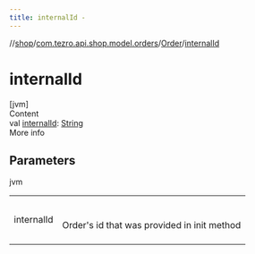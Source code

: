 ```yaml
---
title: internalId -
---
```

//[shop](../../../index.md)/[com.tezro.api.shop.model.orders](../index.md)/[Order](index.md)/[internalId](internal-id.md)



# internalId  
[jvm]  
Content  
val [internalId](internal-id.md): [String](https://kotlinlang.org/api/latest/jvm/stdlib/kotlin/-string/index.html)  
More info  


## Parameters  
  
jvm  
  
| | |
|---|---|
| <a name="com.tezro.api.shop.model.orders/Order/internalId/#/PointingToDeclaration/"></a>internalId| <a name="com.tezro.api.shop.model.orders/Order/internalId/#/PointingToDeclaration/"></a><br><br>Order's id that was provided in init method<br><br>|
  
  



